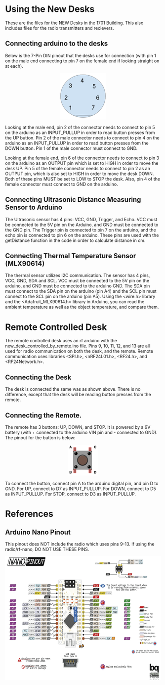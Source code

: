 # Using the New Desks

These are the files for the NEW Desks in the 1701 Building. This also includes files for the radio transmitters and recievers.

## Connecting arduino to the desks

Below is the 7-Pin DIN pinout that the desks use for connection (with pin 1 on the male end connecting to pin 7 on the female end if looking straight on at each).
<p align="center">
  <img src="Images/Screen Shot 2019-08-13 at 2.49.53 PM.png" height="150" title="Desk Connector Pinout">
</p>
Looking at the male end, pin 2 of the connector needs to connect to pin 5 on the arduino as an INPUT_PULLUP in order to read button presses from the UP button. Pin 2 of the male connector needs to connect to pin 4 on the arduino as an INPUT_PULLUP in order to read button presses from the DOWN button. Pin 1 of the male connector must connect to GND.

Looking at the female end, pin 6 of the connector needs to connect to pin 3 on the arduino as an OUTPUT pin which is set to HIGH in order to move the desk UP. Pin 5 of the female connector needs to connect to pin 2 as an OUTPUT pin, which is also set to HIGH in order to move the desk DOWN. Both of these pins MUST be set to LOW to STOP the desk. Also, pin 4 of the female connector must connect to GND on the arduino.

## Connecting Ultrasonic Distance Measuring Sensor to Arduino

The Ultrasonic sensor has 4 pins: VCC, GND, Trigger, and Echo. VCC must be connected to the 5V pin on the Arduino, and GND must be connected to the GND pin. The Trigger pin is connected to pin 7 on the arduino, and the echo pin is connected to pin 6 on the arduino. These pins are used with the getDistance function in the code in order to calculate distance in cm. 

## Connecting Thermal Temperature Sensor (MLX90614)

The thermal sensor utilizes I2C communication. The sensor has 4 pins, VCC, GND, SDA and SCL. VCC must be connected to the 5V pin on the arduino, and GND must be connected to the arduino GND. The SDA pin must connect to the SDA pin on the arduino (pin A4) and the SCL pin must connect to the SCL pin on the arduino (pin A5). Using the <wire.h> library and the <Adafruit_MLX90614.h> library in Arduino, you can read the ambient temperature as well as the object temperature, and compare them.

# Remote Controlled Desk

The remote controlled desk uses an rf arduino with the new_desk_controlled_by_remote.ino file. Pins 9, 10, 11, 12, and 13 are all used for radio communication on both the desk, and the remote. Remote communication uses libraries <SPI.h>, <nRF24L01.h>, <RF24.h>, and <RF24Network.h>.

## Connecting the Desk

The desk is connected the same was as shown above. There is no difference, except that the desk will be reading button presses from the remote.

## Connecting the Remote.

The remote has 3 buttons: UP, DOWN, and STOP. It is powered by a 9V battery (with + connected to the arduino VIN pin and - connected to GND). The pinout for the button is below:
<p align="center">
  <img src="Images/Arduino_Button.png" height="100" title="Button Pinout">
</p>
To connect the button, connect pin A to the arduino digital pin, and pin D to GND. For UP, connect to D7 as INPUT_PULLUP. For DOWN, connect to D5 as INPUT_PULLUP. For STOP, connect to D3 as INPUT_PULLUP.

# References

## Arduino Nano Pinout

This pinout does NOT include the radio which uses pins 9-13. If using the radio/rf-nano, DO NOT USE THESE PINS. 
<p align="center">
  <img src="Images/Arduino-Nano-Pinout.png" height="400" title="Arduino Nano Pinout">
</p>
